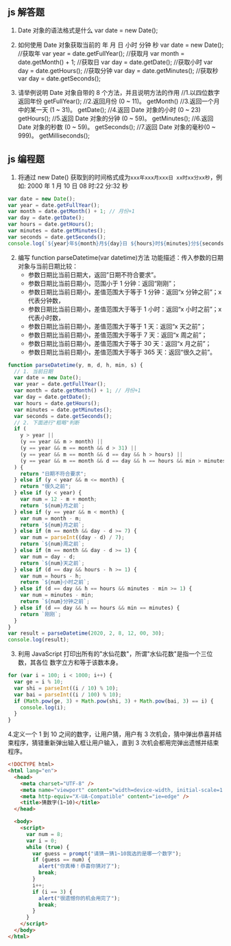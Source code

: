 ## js 解答题

1. Date 对象的语法格式是什么
   var date = new Date();

2. 如何使用 Date 对象获取当前的 年 月 日 小时 分钟 秒
   var date = new Date();
   //获取年
   var year = date.getFullYear();
   //获取月
   var month = date.getMonth() + 1;
   //获取日
   var day = date.getDate();
   //获取小时
   var day = date.getHours();
   //获取分钟
   var day = date.getMinutes();
   //获取秒
   var day = date.getSeconds();

3. 请举例说明 Date 对象自带的 8 个方法，并且说明方法的作用
   //1.以四位数字返回年份
   getFullYear();
   //2.返回月份 (0 ~ 11)。
   getMonth()
   //3.返回一个月中的某一天 (1 ~ 31)。
   getDate();
   //4.返回 Date 对象的小时 (0 ~ 23)
   getHours();
   //5.返回 Date 对象的分钟 (0 ~ 59)。
   getMinutes();
   //6.返回 Date 对象的秒数 (0 ~ 59)。
   getSeconds();
   //7.返回 Date 对象的毫秒(0 ~ 999)。
   getMilliseconds();

## js 编程题

1. 将通过 new Date() 获取到的时间格式成为`xxx年xxx月xxx日 xx时xx分xx秒`，例如: 2000 年 1 月 10 日 08 时:22 分:32 秒

```js
var date = new Date();
var year = date.getFullYear();
var month = date.getMonth() + 1; // 月份+1
var day = date.getDate();
var hours = date.getHours();
var minutes = date.getMinutes();
var seconds = date.getSeconds();
console.log(`${year}年${month}月${day}日 ${hours}时${minutes}分${seconds}秒`);
```

2. 编写 function parseDatetime(var datetime)方法
   功能描述：传入参数的日期对象与当前日期比较：
   - 参数日期比当前日期大，返回”日期不符合要求”。
   - 参数日期比当前日期小，范围小于 1 分钟：返回“刚刚”；
   - 参数日期比当前日期小，差值范围大于等于 1 分钟：返回“x 分钟之前”；x 代表分钟数，
   - 参数日期比当前日期小，差值范围大于等于 1 小时：返回“x 小时之前”；x 代表小时数，
   - 参数日期比当前日期小，差值范围大于等于 1 天：返回“x 天之前”；
   - 参数日期比当前日期小，差值范围大于等于 7 天：返回“x 周之前”；
   - 参数日期比当前日期小，差值范围大于等于 30 天：返回“x 月之前”；
   - 参数日期比当前日期小，差值范围大于等于 365 天：返回“很久之前”。

```js
function parseDatetime(y, m, d, h, min, s) {
  // 1. 当前日期
  var date = new Date();
  var year = date.getFullYear();
  var month = date.getMonth() + 1; // 月份+1
  var day = date.getDate();
  var hours = date.getHours();
  var minutes = date.getMinutes();
  var seconds = date.getSeconds();
  // 2. 下面进行"粗略"判断
  if (
    y > year ||
    (y == year && m > month) ||
    (y == year && m == month && d > 31) ||
    (y == year && m == month && d == day && h > hours) ||
    (y == year && m == month && d == day && h == hours && min > minutes)
  ) {
    return "日期不符合要求";
  } else if (y < year && m <= month) {
    return "很久之前";
  } else if (y < year) {
    var num = 12 - m + month;
    return `${num}月之前`;
  } else if (y == year && m < month) {
    var num = month - m;
    return `${num}月之前`;
  } else if (m == month && day - d >= 7) {
    var num = parseInt((day - d) / 7);
    return `${num}周之前`;
  } else if (m == month && day - d >= 1) {
    var num = day - d;
    return `${num}天之前`;
  } else if (d == day && hours - h >= 1) {
    var num = hours - h;
    return `${num}小时之前`;
  } else if (d == day && h == hours && minutes - min >= 1) {
    var num = minutes - min;
    return `${num}分钟之前`;
  } else if (d == day && h == hours && min == minutes) {
    return `刚刚`;
  }
}
var result = parseDatetime(2020, 2, 8, 12, 00, 30);
console.log(result);
```

3. 利用 JavaScript 打印出所有的"水仙花数"，所谓"水仙花数"是指一个三位数，其各位 数字立方和等于该数本身。

```js
for (var i = 100; i < 1000; i++) {
  var ge = i % 10;
  var shi = parseInt((i / 10) % 10);
  var bai = parseInt((i / 100) % 10);
  if (Math.pow(ge, 3) + Math.pow(shi, 3) + Math.pow(bai, 3) == i) {
    console.log(i);
  }
}
```

4.定义一个 1 到 10 之间的数字，让用户猜，用户有 3 次机会，猜中弹出恭喜并结束程序，猜错重新弹出输入框让用户输入，直到 3 次机会都用完弹出遗憾并结束程序。

```html
<!DOCTYPE html>
<html lang="en">
  <head>
    <meta charset="UTF-8" />
    <meta name="viewport" content="width=device-width, initial-scale=1.0" />
    <meta http-equiv="X-UA-Compatible" content="ie=edge" />
    <title>猜数字(1~10)</title>
  </head>

  <body>
    <script>
      var num = 8;
      var i = 0;
      while (true) {
        var guess = prompt("请猜一猜1~10我选的是哪一个数字");
        if (guess == num) {
          alert("你真棒！恭喜你猜对了");
          break;
        }
        i++;
        if (i == 3) {
          alert("很遗憾你的机会用完了");
          break;
        }
      }
    </script>
  </body>
</html>
```
